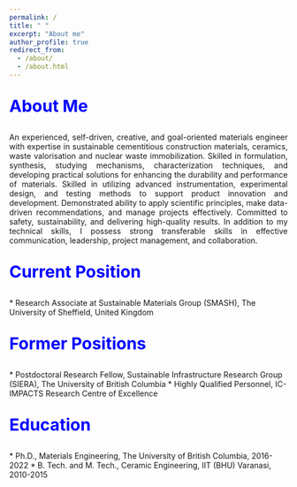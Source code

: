 ```yaml
---
permalink: /
title: " "
excerpt: "About me"
author_profile: true
redirect_from:
  - /about/
  - /about.html
---
```


<p style="text-align:left; color:Blue; font-size:30px; font-weight:bold;"> About Me </p>
<p style="text-align:justify; font-size=22px;"> An experienced, self-driven, creative, and goal-oriented materials engineer with expertise in sustainable cementitious construction materials, ceramics, waste valorisation and nuclear waste immobilization. Skilled in formulation, synthesis, studying mechanisms, characterization techniques, and developing practical solutions for enhancing the durability and performance of materials. Skilled in utilizing advanced instrumentation, experimental design, and testing methods to support product innovation and development. Demonstrated ability to apply scientific principles, make data-driven recommendations, and manage projects effectively. Committed to safety, sustainability, and delivering high-quality results. In addition to my technical skills, I possess strong transferable skills in effective communication, leadership, project management, and collaboration. </p>

<p style="text-align:left; color:Blue; font-size:30px; font-weight:bold;"> Current Position </p>
* Research Associate at Sustainable Materials Group (SMASH), The University of Sheffield, United Kingdom

<p style="text-align:left; color:Blue; font-size:30px; font-weight:bold;"> Former Positions </p>
* Postdoctoral Research Fellow, Sustainable Infrastructure Research Group (SIERA), The University of British Columbia
* Highly Qualified Personnel, IC-IMPACTS Research Centre of Excellence       

            
<p style="text-align:left; color:Blue; font-size:30px; font-weight:bold;"> Education </p>
* Ph.D., Materials Engineering, The University of British Columbia, 2016-2022
* B. Tech. and M. Tech., Ceramic Engineering, IIT (BHU) Varanasi, 2010-2015

